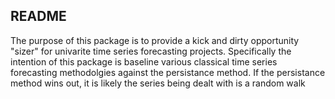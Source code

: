 ## README
The purpose of this package is to provide a kick and dirty opportunity "sizer" for univarite time series forecasting projects.  Specifically the intention of this package is baseline various classical time series forecasting methodolgies against the persistance method.  If the persistance method wins out, it is likely the series being dealt with is a random walk
